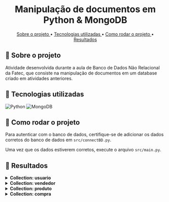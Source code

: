 <h1 align="center"> Manipulação de documentos em Python &amp; MongoDB </h1>

<p align="center"> 
<a href="#sobre"> Sobre o projeto </a> • <a href="#tecnologias"> Tecnologias utilizadas </a> • <a href="#comoRodar"> Como rodar o projeto </a> • <a href="#resultados"> Resultados </a>
</p>

## <a id="sobre"> 🎲 Sobre o projeto </a>

Atividade desenvolvida durante a aula de Banco de Dados Não Relacional da Fatec, que consiste na manipulação de documentos em um database criado em atividades anteriores.

## <a id="tecnologias"> 🎲 Tecnologias utilizadas </a>

![Python](https://img.shields.io/badge/Python-FFD43B?style=for-the-badge&logo=python&logoColor=blue)
![MongoDB](https://img.shields.io/badge/MongoDB-4EA94B?style=for-the-badge&logo=mongodb&logoColor=white)

## <a id="comoRodar"> 🎲 Como rodar o projeto </a>

Para autenticar com o banco de dados, certifique-se de adicionar os dados corretos do banco de dados em `src/connectBD.py`.

Uma vez que os dados estiverem corretos, execute o arquivo `src/main.py`.

## <a id="resultados"> 🎲 Resultados </a>

<details>
    <summary><b>Collection: usuario</b></summary>
    <h3>🔸 Listagem de todos os usuários </h3>
    <p><img src = ".github\Resultados\Listagem de todos os usuários.PNG" alt = "Listagem de todos os usuários" width = 600 /></p>
    <h3>🔸 Inserção de um usuário</h3>
    <p><img src = ".github\Resultados\Inserção de novo usuário.PNG" alt = "Inserção de novo usuário" width = 600 /></p>
    <h3>🔸 Busca de um usuário</h3>
    <p><img src = ".github\Resultados\Busca de um usuário.PNG" alt = "Busca de um usuário" width = 600 /></p>
    <h3>🔸 Atualização de um usuário</h3>
    <p><img src = ".github\Resultados\Atualização de um usuário.PNG" alt = "Atualização de um usuário" width = 600 /></p>
    <h3>🔸 Deletar um usuário</h3>
    <p><img src = ".github\Resultados\Deleção de um usuário.PNG" alt = "Deleção de um usuário" width = 600 /></p>
</details>

<details>
    <summary><b>Collection: vendedor</b></summary>
    <h3>🔸 Listagem de todos os vendedores </h3>
    <p><img src = ".github\Resultados\Listagem de todos os vendedores.PNG" alt = "Listagem de todos os vendedores" width = 600 /></p>
    <h3>🔸 Inserção de um vendedor</h3>
    <p><img src = ".github\Resultados\Inserção de novo vendedor.PNG" alt = "Inserção de novo vendedor" width = 600 /></p>
    <h3>🔸 Busca de um vendedor</h3>
    <p><img src = ".github\Resultados\Busca de um vendedor.PNG" alt = "Busca de um vendedor" width = 600 /></p>
    <h3>🔸 Atualização de um vendedor</h3>
    <p><img src = ".github\Resultados\Atualização de um vendedor.PNG" alt = "Atualização de um vendedor" width = 600 /></p>
    <h3>🔸 Deletar um vendedor</h3>
    <p><img src = ".github\Resultados\Deleção de um vendedor.PNG" alt = "Deleção de um vendedor" width = 600 /></p>
</details>

<details>
    <summary><b>Collection: produto</b></summary>
    <h3>🔸 Listagem de todos os produtos </h3>
    <p><img src = ".github\Resultados\Listagem de todos os produtos.PNG" alt = "Listagem de todos os produtos" width = 600 /></p>
    <h3>🔸 Inserção de um produto</h3>
    <p><img src = ".github\Resultados\Inserção de novo produto.PNG" alt = "Inserção de novo produto" width = 600 /></p>
    <h3>🔸 Busca de um produto</h3>
    <p><img src = ".github\Resultados\Busca de um produto.PNG" alt = "Busca de um produto" width = 600 /></p>
    <h3>🔸 Atualização de um produto</h3>
    <p><img src = ".github\Resultados\Atualização de um produto.PNG" alt = "Atualização de um produto" width = 600 /></p>
    <h3>🔸 Deletar um produto</h3>
    <p><img src = ".github\Resultados\Deleção de um produto.PNG" alt = "Deleção de um produto" width = 600 /></p>
</details>

<details>
    <summary><b>Collection: compra</b></summary>
    <h3>🔸 Listagem de todas os compras </h3>
    <p><img src = ".github\Resultados\Listagem de todas as compras.PNG" alt = "Listagem de todas as compras" width = 600 /></p>
    <h3>🔸 Inserção de uma compra</h3>
    <p><img src = ".github\Resultados\Inserção de nova compra.PNG" alt = "Inserção de nova compra" width = 600 /></p>
    <h3>🔸 Busca de uma compra</h3>
    <p><img src = ".github\Resultados\Busca de uma compra.PNG" alt = "Busca de uma compra" width = 600 /></p>
    <h3>🔸 Atualização de uma compra</h3>
    <p><img src = ".github\Resultados\Atualização de uma compra.PNG" alt = "Atualização de uma compra" width = 600 /></p>
    <h3>🔸 Deletar uma compra</h3>
    <p><img src = ".github\Resultados\Deleção de uma compra.PNG" alt = "Deleção de uma compra" width = 600 /></p>
</details>
